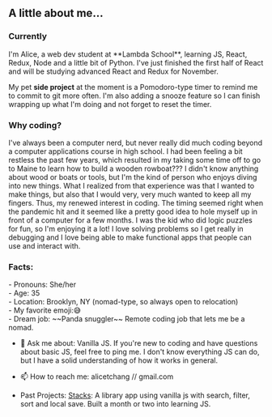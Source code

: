 <h2>A little about me...</h2>
<h3>Currently</h3>
I'm Alice, a web dev student at **Lambda School**, learning JS, React, Redux, Node and a little bit of Python. I've just finished the first half of React and will be studying advanced React and Redux for November.

My pet **side project** at the moment is a Pomodoro-type timer to remind me to commit to git more often. I'm also adding a snooze feature so I can finish wrapping up what I'm doing and not forget to reset the timer.

<h3>Why coding?</h3>
I've always been a computer nerd, but never really did much coding beyond a computer applications course in high school. I had been feeling a bit restless the past few years, which resulted in my taking some time off to go to Maine to learn how to build a wooden rowboat??? I didn't know anything about wood or boats or tools, but I'm the kind of person who enjoys diving into new things. What I realized from that experience was that I wanted to make things, but also that I would very, very much wanted to keep all my fingers. Thus, my renewed interest in coding. The timing seemed right when the pandemic hit and it seemed like a pretty good idea to hole myself up in front of a computer for a few months. I was the kid who did logic puzzles for fun, so I'm enjoying it a lot! I love solving problems so I get really in debugging and I love being able to make functional apps that people can use and interact with. 


<h3>Facts:</h3>
- Pronouns: She/her<br>
- Age: 35<br>
- Location: Brooklyn, NY (nomad-type, so always open to relocation)<br>
- My favorite emoji:<span>😅</span><br>
- Dream job: ~~Panda snuggler~~ Remote coding job that lets me be a nomad.

- 💬 Ask me about: Vanilla JS. If you're new to coding and have questions about basic JS, feel free to ping me. I don't know everything JS can do, but I have a solid understanding of how it works in general.

- 📫 How to reach me: alicetchang // gmail.com

- Past Projects: 
 [Stacks](https://rocococoding.github.io/stacks/): A library app using vanilla js with search, filter, sort and local save. Built a month or two into learning JS.
